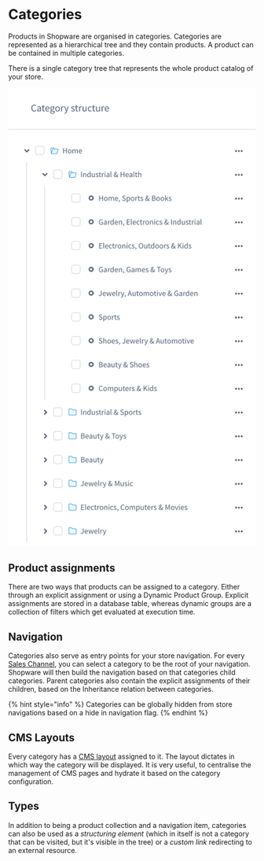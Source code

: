 # Categories

Products in Shopware are organised in categories. Categories are represented as a hierarchical tree and they contain products. A product can be contained in multiple categories.

There is a single category tree that represents the whole product catalog of your store.

![](../../../.gitbook/assets/image%20%287%29.png)

## Product assignments

There are two ways that products can be assigned to a category. Either through an explicit assignment or using a Dynamic Product Group. Explicit assignments are stored in a database table, whereas dynamic groups are a collection of filters which get evaluated at execution time.

## Navigation

Categories also serve as entry points for your store navigation. For every [Sales Channel](sales-channels.md), you can select a category to be the root of your navigation. Shopware will then build the navigation based on that categories child categories. Parent categories also contain the explicit assignments of their children, based on the Inheritance relation between categories.

{% hint style="info" %}
Categories can be globally hidden from store navigations based on a hide in navigation flag.
{% endhint %}

## CMS Layouts

Every category has a [CMS layout](shopping-experiences-cms.md) assigned to it. The layout dictates in which way the category will be displayed. It is very useful, to centralise the management of CMS pages and hydrate it based on the category configuration.

## Types

In addition to being a product collection and a navigation item, categories can also be used as a _structuring element_ \(which in itself is not a category that can be visited, but it's visible in the tree\) or a _custom link_ redirecting to an external resource.

